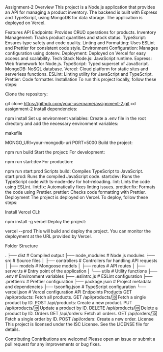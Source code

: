 Assignment-2
Overview
This project is a Node.js application that provides an API for managing a product inventory. The backend is built with Express and TypeScript, using MongoDB for data storage. The application is deployed on Vercel.

Features
API Endpoints: Provides CRUD operations for products.
Inventory Management: Tracks product quantities and stock status.
TypeScript: Ensures type safety and code quality.
Linting and Formatting: Uses ESLint and Prettier for consistent code style.
Environment Configuration: Manages configuration using dotenv.
Deployment: Deployed on Vercel for easy access and scalability.
Tech Stack
Node.js: JavaScript runtime.
Express: Web framework for Node.js.
TypeScript: Typed superset of JavaScript.
MongoDB: NoSQL database.
Vercel: Cloud platform for static sites and serverless functions.
ESLint: Linting utility for JavaScript and TypeScript.
Prettier: Code formatter.
Installation
To run this project locally, follow these steps:

Clone the repository:


git clone https://github.com/your-username/assignment-2.git
cd assignment-2
Install dependencies:


npm install
Set up environment variables:
Create a .env file in the root directory and add the necessary environment variables:

makefile

MONGO_URI=your-mongodb-uri
PORT=5000
Build the project:


npm run build
Start the project:
For development:


npm run start:dev
For production:


npm run start:prod
Scripts
build: Compiles TypeScript to JavaScript.
start:prod: Runs the compiled JavaScript code.
start:dev: Runs the TypeScript code with ts-node-dev for hot-reloading.
lint: Lints the code using ESLint.
lint:fix: Automatically fixes linting issues.
prettier:fix: Formats the code using Prettier.
prettier: Checks code formatting with Prettier.
Deployment
The project is deployed on Vercel. To deploy, follow these steps:

Install Vercel CLI:


npm install -g vercel
Deploy the project:


vercel --prod
This will build and deploy the project. You can monitor the deployment at the URL provided by Vercel.

Folder Structure

.
├── dist                # Compiled output
├── node_modules        # Node.js modules
├── src                 # Source files
│   ├── controllers     # Controllers for handling API requests
│   ├── models          # Mongoose models
│   ├── routes          # API routes
│   ├── server.ts       # Entry point of the application
│   └── utils           # Utility functions
├── .env                # Environment variables
├── .eslintrc.js        # ESLint configuration
├── .prettierrc         # Prettier configuration
├── package.json        # Project metadata and dependencies
├── tsconfig.json       # TypeScript configuration
└── vercel.json         # Vercel configuration
API Endpoints
Products
GET /api/products: Fetch all products.
GET /api/products/:id: Fetch a single product by ID.
POST /api/products: Create a new product.
PUT /api/products/:id: Update a product by ID.
DELETE /api/products/:id: Delete a product by ID.
Orders
GET /api/orders: Fetch all orders.
GET /api/orders/:id: Fetch a single order by ID.
POST /api/orders: Create a new order.
License
This project is licensed under the ISC License. See the LICENSE file for details.

Contributing
Contributions are welcome! Please open an issue or submit a pull request for any improvements or bug fixes.
